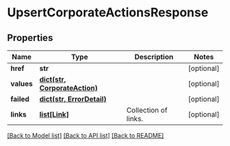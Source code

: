 # UpsertCorporateActionsResponse


## Properties
Name | Type | Description | Notes
------------ | ------------- | ------------- | -------------
**href** | **str** |  | [optional] 
**values** | [**dict(str, CorporateAction)**](CorporateAction.md) |  | [optional] 
**failed** | [**dict(str, ErrorDetail)**](ErrorDetail.md) |  | [optional] 
**links** | [**list[Link]**](Link.md) | Collection of links. | [optional] 

[[Back to Model list]](../README.md#documentation-for-models) [[Back to API list]](../README.md#documentation-for-api-endpoints) [[Back to README]](../README.md)


